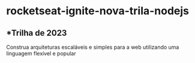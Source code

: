 # rocketseat-ignite-nova-trila-nodejs

## \*Trilha de 2023

Construa arquiteturas escaláveis e simples para a web utilizando uma linguagem flexível e popular
